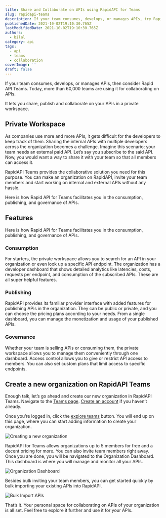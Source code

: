 ```yaml
---
title: Share and Collaborate on APIs using RapidAPI for Teams
slug: rapidapi-teams
description: If your team consumes, develops, or manages APIs, try Rapid API Teams. Today, more than 60,000 teams are using it for collaborating on APIs.
publishedDate: 2021-10-02T19:10:30.765Z
lastModifiedDate: 2021-10-02T19:10:30.765Z
authors:
  - bilal
category: api
tags:
  - api
  - teams
  - collaboration
coverImage: ''
draft: false
---
```


<Lead>
If your team consumes, develops, or manages APIs, then consider Rapid API Teams. Today, more than 60,000 teams are using it for collaborating on APIs.
</Lead>

It lets you share, publish and collaborate on your APIs in a private workspace.

## Private Workspace

As companies use more and more APIs, it gets difficult for the developers to keep track of them. Sharing the internal APIs with multiple developers across the organization becomes a challenge. Imagine this scenario; your team needs an external paid API. Let’s say you subscribe to the said API. Now, you would want a way to share it with your team so that all members can access it.

RapidAPI Teams provides the collaborative solution you need for this purpose. You can make an organization on RapidAPI, invite your team members and start working on internal and external APIs without any hassle.

Here is how Rapid API for Teams facilitates you in the consumption, publishing, and governance of APIs.

## Features

Here is how Rapid API for Teams facilitates you in the consumption, publishing, and governance of APIs.

### Consumption

For starters, the private workspace allows you to search for an API in your organization or even look up a specific API endpoint. The organization has a developer dashboard that shows detailed analytics like latencies, costs, requests per endpoint, and consumption of the subscribed APIs. These are all super helpful features.

### Publishing

RapidAPI provides its familiar provider interface with added features for publishing APIs in the organization. They can be public or private, and you can choose the pricing plans according to your needs. From a single dashboard, you can manage the monetization and usage of your published APIs.

### Governance

Whether your team is selling APIs or consuming them, the private workspace allows you to manage them conveniently through one dashboard. Access control allows you to give or restrict API access to members. You can also set custom plans that limit access to specific endpoints.

## Create a new organization on RapidAPI Teams

Enough talk, let’s go ahead and create our new organization in RapidAPI Teams. Navigate to the [Teams page](https://rapidapi.com/products/teams/?utm_source=RapidAPI.com/guides&utm_medium=DevRel&utm_campaign=DevRel). [Create an account](https://RapidAPI.com/auth/sign-up?referral=/hub?utm_source=RapidAPI.com/guides&utm_medium=DevRel&utm_campaign=DevRel) if you haven’t already.

Once you’re logged in, click the [explore teams](https://rapidapi.com/org/organizations/create?utm_source=RapidAPI.com/guides&utm_medium=DevRel&utm_campaign=DevRel) button. You will end up on this page, where you can start adding information to create your organization.

![Creating a new organization](https://raw.githubusercontent.com/RapidAPI/DevRel-Stack-Data/guides/posts/rapidapi-teams/images/dashboard.jpg)

RapidAPI for Teams allows organizations up to 5 members for free and a decent pricing for more. You can also invite team members right away. Once you are done, you will be navigated to the Organization Dashboard. This dashboard is where you will manage and monitor all your APIs.

![Organization Dashboard](https://raw.githubusercontent.com/RapidAPI/DevRel-Stack-Data/guides/posts/rapidapi-teams/images/dashboard-2.jpg)

Besides bulk inviting your team members, you can get started quickly by bulk importing your existing APIs into RapidAPI.

![Bulk Import APIs](https://raw.githubusercontent.com/RapidAPI/DevRel-Stack-Data/guides/posts/rapidapi-teams/images/dashboard-3.jpg)

That’s it. Your personal space for collaborating on APIs of your organization is all set. Feel free to explore it further and use it for your APIs.
